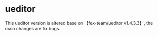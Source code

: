 # ueditor
This ueditor version is altered base on 【fex-team/ueditor v1.4.3.3】, the main changes are fix bugs. 
